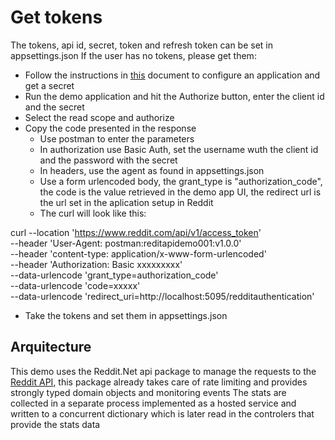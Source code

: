 # Get tokens
The tokens, api id, secret, token and refresh token can be set in appsettings.json
If the user has no tokens, please get them:
- Follow the instructions in [this](https://www.reddit.com/wiki/api/) document to configure an application and get a secret
- Run the demo application and hit the Authorize button, enter the client id and the secret
- Select the read scope and authorize
- Copy the code presented in the response
	- Use postman to enter the parameters
	- In authorization use Basic Auth, set the username wuth the client id and the password with the secret
	- In headers, use the agent as found in appsettings.json
	- Use a form urlencoded body, the grant_type is "authorization_code", the code is the value retrieved in the demo app UI, the redirect url is the url set in the aplication setup in Reddit
	- The curl will look like this:

curl --location 'https://www.reddit.com/api/v1/access_token' \
--header 'User-Agent: postman:reditapidemo001:v1.0.0' \
--header 'content-type: application/x-www-form-urlencoded' \
--header 'Authorization: Basic xxxxxxxxx' \
--data-urlencode 'grant_type=authorization_code' \
--data-urlencode 'code=xxxxx' \
--data-urlencode 'redirect_uri=http://localhost:5095/redditauthentication'


- Take the tokens and set them in appsettings.json

## Arquitecture
This demo uses the Reddit.Net api package to manage the requests to the [Reddit API](https://github.com/sirkris/Reddit.NET), this package already takes care of rate limiting and provides strongly typed domain objects and monitoring events
The stats are collected in a separate process implemented as a hosted service and written to a concurrent dictionary which is later read in the controlers that provide the stats data
